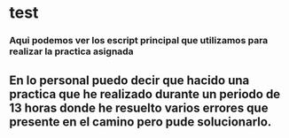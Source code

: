 # test

### Aqui podemos ver los escript principal que utilizamos para realizar la practica asignada

## En lo personal puedo decir que hacido una practica que he realizado durante un periodo de 13 horas donde he resuelto varios errores que presente en el camino pero pude solucionarlo.



